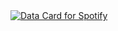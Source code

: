 <a href="https://data-card-for-spotify.herokuapp.com/card?user_id=31luycosywgajpvdjh2eigiak6ni">
  <img src="https://data-card-for-spotify.herokuapp.com/api/card?user_id=31luycosywgajpvdjh2eigiak6ni" alt="Data Card for Spotify">
</a>
